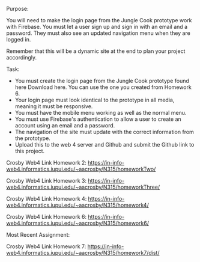 Purpose:

You will need to make the login page from the Jungle Cook prototype work with Firebase. You must let a user sign up and sign in with an email and a password. They must also see an updated navigation menu when they are logged in.

Remember that this will be a dynamic site at the end to plan your project accordingly.

Task:

- You must create the login page from the Jungle Cook prototype found here Download here. You can use the one you created from Homework 6.
- Your login page must look identical to the prototype in all media, meaning it must be responsive.
- You must have the mobile menu working as well as the normal menu.
- You must use Firebase's authentication to allow a user to create an account using an email and a password.
- The navigation of the site must update with the correct information from the prototype.
- Upload this to the web 4 server and Github and submit the Github link to this project.

Crosby Web4 Link Homework 2:
https://in-info-web4.informatics.iupui.edu/~aacrosby/N315/homeworkTwo/

Crosby Web4 Link Homework 3:
https://in-info-web4.informatics.iupui.edu/~aacrosby/N315/homeworkThree/

Crosby Web4 Link Homework 4:
https://in-info-web4.informatics.iupui.edu/~aacrosby/N315/homework4/

Crosby Web4 Link Homework 6:
https://in-info-web4.informatics.iupui.edu/~aacrosby/N315/homework6/

Most Recent Assignment:

Crosby Web4 Link Homework 7:
https://in-info-web4.informatics.iupui.edu/~aacrosby/N315/homework7/dist/
